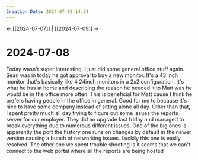 ```yaml
---
Creation Date: 2024-07-08 14:34
---
```


<- [[2024-07-07]] | [[2024-07-09]]  ->

# 2024-07-08
Today wasn't super interesting. I just did some general office stuff again. Sean was in today he got approval to buy a new monitor. It's a 43 inch monitor that's basically like 4 24inch monitors in a 2x2 configuration. It's what he has at home and describing the reason he needed it to Matt was he would be in the office more often. This is beneficial for Matt cause I think he prefers having people in the office in general. Good for me to because it's nice to have some company instead of sitting alone all day.  Other than that, I spent pretty much all day trying to figure out some issues the reports server for our employer. They did an upgrade last friday and managed to break everything due to numerous different issues. One of the big ones is apparently the port the history one runs on changes by default in the newer version causing a bunch of networking issues. Luckily this one is easily resolved. The other one we spent trouble shooting is it seems that we can't connect to the web portal where all the reports are being hosted 